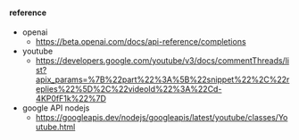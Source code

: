 
#### reference

- openai
  - https://beta.openai.com/docs/api-reference/completions
- youtube
  - https://developers.google.com/youtube/v3/docs/commentThreads/list?apix_params=%7B%22part%22%3A%5B%22snippet%22%2C%22replies%22%5D%2C%22videoId%22%3A%22Cd-4KP0fF1k%22%7D
- google API nodejs
  - https://googleapis.dev/nodejs/googleapis/latest/youtube/classes/Youtube.html


